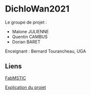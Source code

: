 # DichloWan2021

Le groupe de projet : 
- Malone JULIENNE
- Quentin CAMBUS
- Dorian BARET

Enceignant : Bernard Tourancheau, UGA

## Liens
[FabMSTIC](./FabMSTIC.md)

[Explication du projet]()
